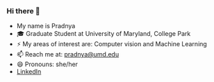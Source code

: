 ### Hi there 👋
-   My name is Pradnya
- 🎓 Graduate Student at University of Maryland, College Park
- ⚡ My areas of interest are: Computer vision and Machine Learning
- 📫 Reach me at: pradnya@umd.edu
- 😄 Pronouns: she/her
- [LinkedIn](https://www.linkedin.com/in/pradnya-mundargi/)
